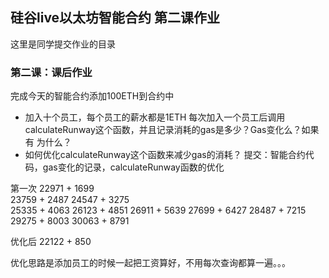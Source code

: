 ## 硅谷live以太坊智能合约 第二课作业
这里是同学提交作业的目录

### 第二课：课后作业
完成今天的智能合约添加100ETH到合约中
- 加入十个员工，每个员工的薪水都是1ETH
每次加入一个员工后调用calculateRunway这个函数，并且记录消耗的gas是多少？Gas变化么？如果有 为什么？
- 如何优化calculateRunway这个函数来减少gas的消耗？
提交：智能合约代码，gas变化的记录，calculateRunway函数的优化

第一次
22971 + 1699	
23759 + 2487
24547 + 3275	
25335 + 4063
26123 + 4851
26911 + 5639
27699 + 6427
28487 + 7215
29275 + 8003
30063 + 8791

优化后
22122 + 850

优化思路是添加员工的时候一起把工资算好，不用每次查询都算一遍。。。
